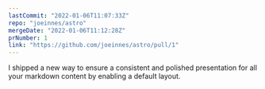 ```yaml
---
lastCommit: "2022-01-06T11:07:33Z"
repo: "joeinnes/astro"
mergeDate: "2022-01-06T11:12:28Z"
prNumber: 1
link: "https://github.com/joeinnes/astro/pull/1"
---
```


I shipped a new way to ensure a consistent and polished presentation for all your markdown content by enabling a default layout.